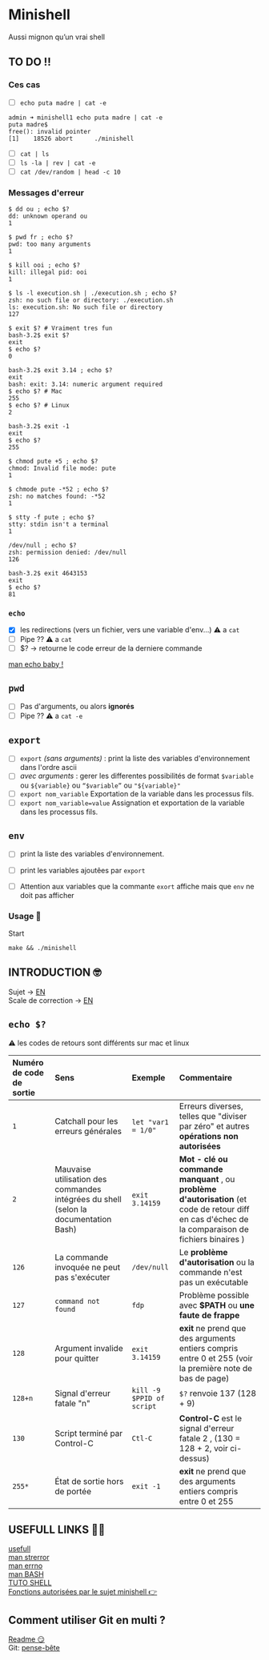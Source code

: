 # Minishell
Aussi mignon qu’un vrai shell

## TO DO !!

### Ces cas

- [ ] ```echo puta madre | cat -e```
```
admin ➜ minishell1 echo puta madre | cat -e
puta madre$
free(): invalid pointer
[1]    18526 abort      ./minishell
```
- [ ] ```cat | ls```
- [ ] ```ls -la | rev | cat -e```
- [ ] ```cat /dev/random | head -c 10```

### Messages d'erreur

```shell
$ dd ou ; echo $?
dd: unknown operand ou
1
```
```shell
$ pwd fr ; echo $?
pwd: too many arguments
1
```
```shell
$ kill ooi ; echo $?
kill: illegal pid: ooi
1
```
```shell
$ ls -l execution.sh | ./execution.sh ; echo $?
zsh: no such file or directory: ./execution.sh
ls: execution.sh: No such file or directory
127
```
```shell
$ exit $? # Vraiment tres fun
bash-3.2$ exit $?
exit
$ echo $?
0
```
```shell
bash-3.2$ exit 3.14 ; echo $?
exit
bash: exit: 3.14: numeric argument required
$ echo $? # Mac
255
$ echo $? # Linux
2
```
```
bash-3.2$ exit -1
exit
$ echo $?
255
```
```shell
$ chmod pute +5 ; echo $?
chmod: Invalid file mode: pute
1
```
```shell
$ chmode pute -*52 ; echo $?
zsh: no matches found: -*52
1
```
```shell
$ stty -f pute ; echo $?
stty: stdin isn't a terminal
1
```
```shell
/dev/null ; echo $?
zsh: permission denied: /dev/null
126
```
```shell
bash-3.2$ exit 4643153
exit
$ echo $?
81
```

### ```echo```

- [x] les redirections (vers un fichier, vers une variable d'env...) ⚠️ a ```cat```
- [ ] Pipe ?? ⚠️ a ```cat```
- [ ] $? -> retourne le code erreur de la derniere commande

[man echo baby !](http://marionpatrick.free.fr/man_html/html/tuto_shell.html#chp3.3.2.3)


## ```pwd```

- [ ] Pas d'arguments, ou alors **ignorés**
- [ ] Pipe ?? ⚠️ a ```cat -e```

## ```export```

- [ ] ```export``` *(sans arguments)* : print la liste des variables d'environnement dans l'ordre ascii
- [ ] *avec arguments* : gerer les differentes possibilités de format ```$variable``` ou ```${variable}``` ou ```“$variable”``` ou ```"${variable}"```
- [ ] ```export nom_variable``` Exportation de la variable dans les processus fils.
- [ ] ```export nom_variable=value``` Assignation et exportation de la variable dans les processus fils.

## ```env```

- [ ] print la liste des variables d'environnement.
- [ ] print les variables ajoutêes par ```export```
- [ ] Attention aux variables que la commante ```exort``` affiche mais que ```env``` ne doit pas afficher


### Usage 🧐

Start
```
make && ./minishell
```

## INTRODUCTION 🤓

Sujet -> [EN](https://github.com/tinaserra/minishell/blob/master/links/minishell_en.pdf)</br>
Scale de correction -> [EN](https://github.com/tinaserra/minishell/blob/master/links/scale)

## ```echo $?```

⚠️ les codes de retours sont différents sur mac et linux

|Numéro de code de sortie|Sens|Exemple|Commentaire|
| :--- | :--- | :--- | :--- |
|```1```|Catchall pour les erreurs générales|```let "var1 = 1/0"```|Erreurs diverses, telles que "diviser par zéro" et autres **opérations non autorisées**|
|```2```|Mauvaise utilisation des commandes intégrées du shell (selon la documentation Bash)|```exit 3.14159```|**Mot - clé ou commande manquant** , ou **problème d'autorisation** (et code de retour diff en cas d'échec de la comparaison de fichiers binaires )|
|```126```|La commande invoquée ne peut pas s'exécuter|```/dev/null```|Le **problème d'autorisation** ou la commande n'est pas un exécutable|
|```127```|```command not found```|```fdp```|Problème possible avec **$PATH** ou **une faute de frappe**|
|```128```|Argument invalide pour quitter|```exit 3.14159```|**exit** ne prend que des arguments entiers compris entre 0 et 255 (voir la première note de bas de page)|
|```128+n```|Signal d'erreur fatale "n"|```kill -9 $PPID of script```|``$?`` renvoie 137 (128 + 9)|
|```130```|Script terminé par Control-C|```Ctl-C```|**Control-C** est le signal d'erreur fatale 2 , (130 = 128 + 2, voir ci-dessus)|
|```255*```|État de sortie hors de portée|```exit -1```|**exit** ne prend que des arguments entiers compris entre 0 et 255|

## USEFULL LINKS 🤙🏼

[usefull](https://github.com/lucielebriquer)</br>
[man strerror](http://manpagesfr.free.fr/man/man3/strerror.3.html)</br>
[man errno](http://manpagesfr.free.fr/man/man3/errno.3.html)</br>
[man BASH](http://manpagesfr.free.fr/man/man1/bash.1.html)</br>
[TUTO SHELL](http://marionpatrick.free.fr/man_html/html/tuto_shell.html)</br>
[Fonctions autorisées par le sujet minishell 👉](https://github.com/tinaserra/minishell/blob/master/links/lexic.md)</br>

## Comment utiliser Git en multi ?

[Readme 😏](https://github.com/tinaserra/minishell/blob/master/links/git.md)</br>
Git: [pense-bête](http://www.letuyau.net/2012/09/git-pense-bete/)